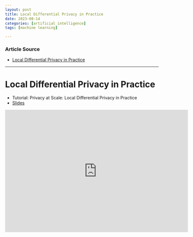 ```yaml
---
layout: post
title: Local Differential Privacy in Practice
date: 2023-08-14
categories: [artificial intelligence]
tags: [machine learning]

---
```


### Article Source

* [Local Differential Privacy in Practice](https://www.youtube.com/watch?v=LQ8f0cV-Qdk)

---

# Local Differential Privacy in Practice

* Tutorial: Privacy at Scale: Local Differential Privacy in Practice
* [Slides](https://sites.google.com/view/kdd2018-tutorial/home)


<iframe width="600" height="400" src="https://www.youtube.com/embed/LQ8f0cV-Qdk" title="YouTube video player" frameborder="0" allow="accelerometer; autoplay; clipboard-write; encrypted-media; gyroscope; picture-in-picture; web-share" allowfullscreen></iframe>